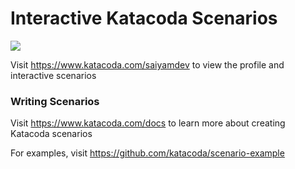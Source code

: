# Interactive Katacoda Scenarios

[![](http://shields.katacoda.com/katacoda/saiyamdev/count.svg)](https://www.katacoda.com/saiyamdev "Get your profile on Katacoda.com")

Visit https://www.katacoda.com/saiyamdev to view the profile and interactive scenarios

### Writing Scenarios
Visit https://www.katacoda.com/docs to learn more about creating Katacoda scenarios

For examples, visit https://github.com/katacoda/scenario-example
